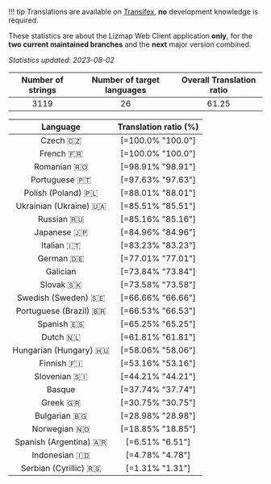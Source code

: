 <!--
DO NOT EDIT THIS FILE DIRECTLY.
It is generated automatically by transifex_stats.py in the scripts folder.
-->

!!! tip
    Translations are available on [Transifex](https://www.transifex.com/3liz-1/lizmap-locales/), **no** development
    knowledge is required.

These statistics are about the Lizmap Web Client application **only**, for the **two current
maintained branches** and the **next** major version combined.

*Statistics updated: 2023-08-02*

| Number of strings | Number of target languages | Overall Translation ratio |
|:-:|:-:|:-:|
3119|26|61.25

| Language | Translation ratio (%) |
|:-:|:-:|
Czech 🇨🇿 |[=100.0% "100.0"]|
French 🇫🇷 |[=100.0% "100.0"]|
Romanian 🇷🇴 |[=98.91% "98.91"]|
Portuguese 🇵🇹 |[=97.63% "97.63"]|
Polish (Poland) 🇵🇱 |[=88.01% "88.01"]|
Ukrainian (Ukraine) 🇺🇦 |[=85.51% "85.51"]|
Russian 🇷🇺 |[=85.16% "85.16"]|
Japanese 🇯🇵 |[=84.96% "84.96"]|
Italian 🇮🇹 |[=83.23% "83.23"]|
German 🇩🇪 |[=77.01% "77.01"]|
Galician  |[=73.84% "73.84"]|
Slovak 🇸🇰 |[=73.58% "73.58"]|
Swedish (Sweden) 🇸🇪 |[=66.66% "66.66"]|
Portuguese (Brazil) 🇧🇷 |[=66.53% "66.53"]|
Spanish 🇪🇸 |[=65.25% "65.25"]|
Dutch 🇳🇱 |[=61.81% "61.81"]|
Hungarian (Hungary) 🇭🇺 |[=58.06% "58.06"]|
Finnish 🇫🇮 |[=53.16% "53.16"]|
Slovenian 🇸🇮 |[=44.21% "44.21"]|
Basque  |[=37.74% "37.74"]|
Greek 🇬🇷 |[=30.75% "30.75"]|
Bulgarian 🇧🇬 |[=28.98% "28.98"]|
Norwegian 🇳🇴 |[=18.85% "18.85"]|
Spanish (Argentina) 🇦🇷 |[=6.51% "6.51"]|
Indonesian 🇮🇩 |[=4.78% "4.78"]|
Serbian (Cyrillic) 🇷🇸 |[=1.31% "1.31"]|

